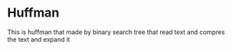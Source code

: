 # Huffman
 This is huffman that made by binary search tree that read text and compres the text and expand it
